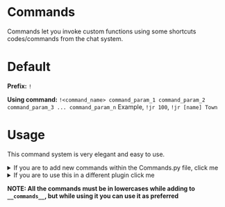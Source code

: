 # Commands
Commands let you invoke custom functions using some shortcuts codes/commands from the chat system.

# Default
**Prefix:** `!`

**Using command:** `!<command_name> command_param_1 command_param_2 command_param_3 ... command_param_n`
    Example, `!jr 100`, `!jr [name] Town`

# Usage
This command system is very elegant and easy to use. 

<details>
<summary> If you are to add new commands within the Commands.py file, <a>click me</a> </summary>

Find `__commands__` in the file `Commands.py`, and add your custom commands to it.
For example, if your `__commands__` looks like
```py
__commands__ = ["jr"]
```
and you want to add a new command `ac` (which can be used like `!ac`), you just add `ac` to the list as follows
```py
__commands__ = ["jr", "ac"]
```

Now that the Plugin knows such command `ac` exists, all you need to do next is make a function that can process that command, 
for that find this line
```py
GeneralEvent.on('command=jr', self.JoinRoomByExtId)
```
Below the same (without changing indents), add the following
```py
GeneralEvent.on('command=ac', self.AddCoinsToTheUser)
```

Now that you have a function `AddCoinsToTheUser`, you must define it, add that function in the same class :-).
For example,
```py
from Timeline.Database.DB import Coin

def AddCoinsToTheUser(self, client, params): # The parameters are exact and doesn't change
    coins = int(params[0])
    Coin(player_id=client['id'], transaction=coins, comment="Coins earned by playing Command").save()
```
</details>

<details>
<summary> If you are to use this in a different plugin <a>click me</a> </summary>

First you need to include the dependency/requirement for commands plugin, then add it to `__commands__`, then invoke a event for it. 

Let's take an example plugin of `TestPlugin`, which does the same as above, adding coins.
```py
from Timeline.Utils.Plugins.IPlugin import IPlugin, IPluginAbstractMeta, Requirement
from Timeline.Utils.Plugins import extend

from Timeline.Server.Constants import TIMELINE_LOGGER, LOGIN_SERVER, WORLD_SERVER
from Timeline.Database.DB import Coin

import logging

class TestPlugin(IPlugin):
    """Testing commands outside commandPlugin"""


    requirements = [Requirement(**{'name' : 'Commands', 'developer' : 'Dote'})]
    name = 'TestPlugin'
    developer = 'None'
    
    command = "ac" # the command you are going to test
    
     def __init__(self):
        super(TestPlugin, self).__init__()

        self.logger = logging.getLogger(TIMELINE_LOGGER)
        
        CommandsPlugin = self.dependencies[0]        
        if self.command not in CommandsPlugin.__commands__:
            CommandsPlugin.__commands__.append(self.command)

        GeneralEvent.on('command={}'.format(self.command.lower()), self.handleAddCoins)
        self.logger.debug("Add Coins Command set. Command : %s", self.command)

     def handleAddCoins(self, client, params):
        coins = int(params[0])
        Coin(penguin_id=client['id'], transaction=coins, comment="Coins earned by !AC Command").save()
    
```

</details>


**NOTE: All the commands must be in lowercases while adding to `__commands__`, but while using it you can use it as preferred**
